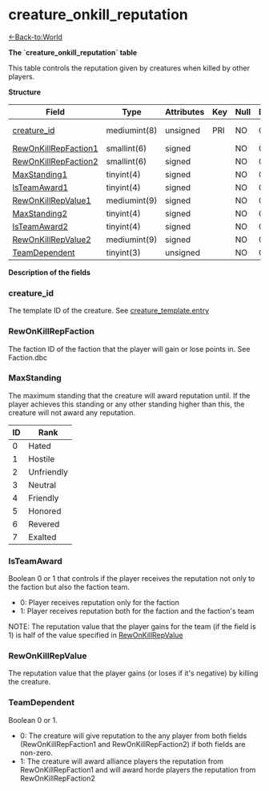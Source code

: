 # creature\_onkill\_reputation

[<-Back-to:World](database-world.md)

**The \`creature\_onkill\_reputation\` table**

This table controls the reputation given by creatures when killed by other players.

**Structure**

| Field                     | Type         | Attributes | Key | Null | Default | Extra | Comment             |
|---------------------------|--------------|------------|-----|------|---------|-------|---------------------|
| [creature_id][1]          | mediumint(8) | unsigned   | PRI | NO   | 0       |       | Creature Identifier |
| [RewOnKillRepFaction1][2] | smallint(6)  | signed     |     | NO   | 0       |       |                     |
| [RewOnKillRepFaction2][3] | smallint(6)  | signed     |     | NO   | 0       |       |                     |
| [MaxStanding1][4]         | tinyint(4)   | signed     |     | NO   | 0       |       |                     |
| [IsTeamAward1][5]         | tinyint(4)   | signed     |     | NO   | 0       |       |                     |
| [RewOnKillRepValue1][6]   | mediumint(9) | signed     |     | NO   | 0       |       |                     |
| [MaxStanding2][7]         | tinyint(4)   | signed     |     | NO   | 0       |       |                     |
| [IsTeamAward2][8]         | tinyint(4)   | signed     |     | NO   | 0       |       |                     |
| [RewOnKillRepValue2][9]   | mediumint(9) | signed     |     | NO   | 0       |       |                     |
| [TeamDependent][10]       | tinyint(3)   | unsigned   |     | NO   | 0       |       |                     |

[1]: #creature_id
[2]: #rewonkillrepfaction1
[3]: #rewonkillrepfaction2
[4]: #maxstanding1
[5]: #isteamaward1
[6]: #rewonkillrepvalue1
[7]: #maxstanding2
[8]: #isteamaward2
[9]: #rewonkillrepvalue2
[10]: #teamdependent

**Description of the fields**

### creature\_id

The template ID of the creature. See [creature\_template.entry](creature_template#creature_template-entry)

### RewOnKillRepFaction

The faction ID of the faction that the player will gain or lose points in. See Faction.dbc

### MaxStanding

The maximum standing that the creature will award reputation until. If the player achieves this standing or any other standing higher than this, the creature will not award any reputation.

| ID | Rank       |
|----|------------|
| 0  | Hated      |
| 1  | Hostile    |
| 2  | Unfriendly |
| 3  | Neutral    |
| 4  | Friendly   |
| 5  | Honored    |
| 6  | Revered    |
| 7  | Exalted    |

### IsTeamAward

Boolean 0 or 1 that controls if the player receives the reputation not only to the faction but also the faction team.

-   0: Player receives reputation only for the faction
-   1: Player receives reputation both for the faction and the faction's team

NOTE: The reputation value that the player gains for the team (if the field is 1) is half of the value specified in [RewOnKillRepValue](#creature_onkill_reputation-RewOnKillRepValue)

### RewOnKillRepValue

The reputation value that the player gains (or loses if it's negative) by killing the creature.

### TeamDependent

Boolean 0 or 1.

-   0: The creature will give reputation to the any player from both fields (RewOnKillRepFaction1 and RewOnKillRepFaction2) if both fields are non-zero.
-   1: The creature will award alliance players the reputation from RewOnKillRepFaction1 and will award horde players the reputation from RewOnKillRepFaction2
